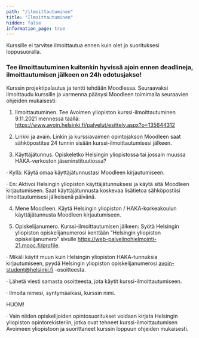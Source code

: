 ```yaml
---
path: "/ilmoittautuminen"
title: "Ilmoittautuminen"
hidden: false
information_page: true
---
```


Kurssille ei tarvitse ilmoittautua ennen kuin olet jo suorituksesi loppusuoralla.

### Tee ilmoittautuminen kuitenkin hyvissä ajoin ennen deadlineja, ilmoittautumisen jälkeen on 24h odotusjakso! ###

Kurssin projektipalautus ja tentti tehdään Moodlessa. Seuraavaksi ilmoittaudu kurssille ja varmenna pääsysi Moodleen toimimalla seuraavien ohjeiden mukaisesti:

1. Ilmoittautuminen. Tee Avoimen yliopiston kurssi-ilmoittautuminen 9.11.2021 mennessä täällä: <https://www.avoin.helsinki.fi/palvelut/esittely.aspx?o=135644312>

2. Linkki ja avain. Linkin ja kurssiavaimen opintojakson Moodleen saat sähköpostitse 24 tunnin sisään kurssi-ilmoittautumisesi jälkeen.

3. Käyttäjätunnus. Opiskeletko Helsingin yliopistossa tai jossain muussa HAKA-verkoston jäseninstituutiossa?

· Kyllä: Käytä omaa käyttäjätunnustasi Moodleen kirjautumiseen.

· En: Aktivoi Helsingin yliopiston käyttäjätunnuksesi ja käytä sitä Moodleen kirjautumiseen. Saat käyttäjätunnusta koskevaa lisätietoa sähköpostiisi ilmoittautumisesi jälkeisenä päivänä.

4. Mene Moodleen. Käytä Helsingin yliopiston / HAKA-korkeakoulun käyttäjätunnusta Moodleen kirjautumiseen.

5. Opiskelijanumero. Kurssi-ilmoittautumisen jälkeen: Syötä Helsingin yliopiston opiskelijanumerosi kenttään “Helsingin yliopiston opiskelijanumero” sivulle https://web-palvelinohjelmointi-21.mooc.fi/profile.

· Mikäli käytit muun kuin Helsingin yliopiston HAKA-tunnuksia kirjautumiseen, pyydä Helsingin yliopiston opiskelijanumerosi avoin-student@helsinki.fi -osoitteesta.

· Lähetä viesti samasta osoitteesta, jota käytit kurssi-ilmoittautumiseen.

· Ilmoita nimesi, syntymäaikasi, kurssin nimi.

HUOM!

· Vain niiden opiskelijoiden opintosuoritukset voidaan kirjata Helsingin yliopiston opintorekisteriin, jotka ovat tehneet kurssi-ilmoittautumisen Avoimeen yliopistoon ja suorittaneet kurssin loppuun ohjeiden mukaisesti.